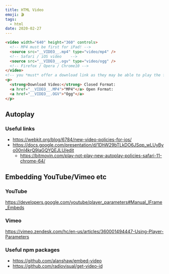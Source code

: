 ```yaml
---
title: HTML Video
emoji: 🎬
tags:
  - html
date: 2020-02-27
---
```


```html
<video width="640" height="360" controls>
  <!-- MP4 must be first for iPad! -->
  <source src="__VIDEO__.mp4" type="video/mp4" />
  <!-- Safari / iOS video    -->
  <source src="__VIDEO__.ogv" type="video/ogg" />
  <!-- Firefox / Opera / Chrome10 -->
</video>
<!-- you *must* offer a download link as they may be able to play the file locally. customise this bit all you want -->
<p>
  <strong>Download Video:</strong> Closed Format:
  <a href="__VIDEO__.MP4">"MP4"</a> Open Format:
  <a href="__VIDEO__.OGV">"Ogg"</a>
</p>
```

## Autoplay

### Useful links

- https://webkit.org/blog/6784/new-video-policies-for-ios/
- https://docs.google.com/presentation/d/1DhW29bTLkDO6JSqp_wLUyByo00nI4krQ9laGQYQEJLU/edit
  - https://bitmovin.com/play-not-play-new-autoplay-policies-safari-11-chrome-64/

## Embedding YouTube/Vimeo etc

### YouTube

https://developers.google.com/youtube/player_parameters#Manual_IFrame_Embeds

### Vimeo

https://vimeo.zendesk.com/hc/en-us/articles/360001494447-Using-Player-Parameters

### Useful npm packages

- https://github.com/alanshaw/embed-video
- https://github.com/radiovisual/get-video-id
